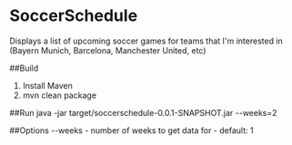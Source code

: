 # SoccerSchedule

Displays a list of upcoming soccer games for teams that I'm interested in (Bayern Munich, Barcelona, Manchester United, etc)

##Build
1. Install Maven
2. mvn clean package

##Run
java -jar target/soccerschedule-0.0.1-SNAPSHOT.jar --weeks=2

##Options
--weeks - number of weeks to get data for - default: 1
